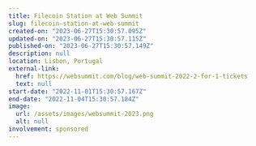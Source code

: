 ```yaml
---
title: Filecoin Station at Web Summit
slug: filecoin-station-at-web-summit
created-on: "2023-06-27T15:30:57.095Z"
updated-on: "2023-06-27T15:30:57.115Z"
published-on: "2023-06-27T15:30:57.149Z"
description: null
location: Lisbon, Portugal
external-link:
  href: https://websummit.com/blog/web-summit-2022-2-for-1-tickets
  text: null
start-date: "2022-11-01T15:30:57.167Z"
end-date: "2022-11-04T15:30:57.184Z"
image:
  url: /assets/images/websummit-2023.png
  alt: null
involvement: sponsored
---
```

